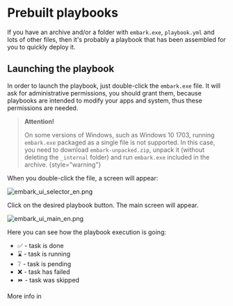 # Prebuilt playbooks

If you have an archive and/or a folder with `embark.exe`, `playbook.yml` and
lots of other files, then it's probably a playbook that has been assembled
for you to quickly deploy it.


## Launching the playbook

In order to launch the playbook, just double-click the `embark.exe` file.
It will ask for administrative permissions, you should grant them, because
playbooks are intended to modify your apps and system, thus these permissions
are needed.

> **Attention!**
>
> On some versions of Windows, such as Windows 10 1703,
> running `embark.exe` packaged as a single
> file is not supported. In this case, you need to download 
> `embark-unpacked.zip`, unpack it (without deleting 
> the `_internal` folder) and run  `embark.exe` included in the archive.
{style="warning"}

When you double-click the file, a screen will appear:

![embark_ui_selector_en.png](embark_ui_selector_en.png)

Click on the desired playbook button. The main screen will appear.

![embark_ui_main_en.png](embark_ui_main_en.png)

Here you can see how the playbook execution is going:
- ✅ - task is done
- ⌛ - task is running
- ❔ - task is pending
- ❌ - task has failed
- ⏩ - task was skipped

More info in [](UI-mode-usage.md)
